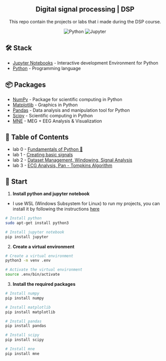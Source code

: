 
<div align="center">

<h2><strong>Digital signal processing | DSP </strong> </h2>

<p>This repo contain the projects or labs that i made during the DSP course.</p>

![Python](https://img.shields.io/badge/python-black?style=for-the-badge&logo=python)
![Jupyter](https://img.shields.io/badge/jupyter-black?style=for-the-badge&logo=jupyter)

</div>

## 🛠️ Stack
* [Jupyter Notebooks](https://jupyter.org/install) -  Interactive development Environment for Python
* [Python](https://docs.python.org/3.10/) - Programming language

## 📦 Packages
* [NumPy](https://numpy.org/doc/1.26/) - Package for scientific computing in Python
* [Matplotlib](https://matplotlib.org/3.8.2/users/index.html) - Graphics in Python
* [Pandas](https://pandas.pydata.org/docs/) - Data analysis and manipulation tool for Python
* [Scipy](https://docs.scipy.org/doc/scipy-1.12.0/index.html) - Scientific computing in Python
* [MNE](https://mne.tools/stable/auto_tutorials/index.html) - MEG + EEG Analysis & Visualization

## 📝 Table of Contents
* lab 0 - [Fundamentals of Python 🐍](./lab0/)
* lab 1 - [Creating basic signals](./lab1/)
* lab 2 - [Dataset Management, Windowing, Signal Analysis](./lab2/)
* lab 3 - [ECG Analysis, Pan - Tompkins Algorithm](./lab3/)

## 🚀 Start 
1. **Install python and jupyter notebook**
* I use WSL (Windows Subsystem for Linux) to run my projects, you can install it by following the instructions [here](https://docs.microsoft.com/en-us/windows/wsl/install)
```bash
# Install python
sudo apt-get install python3

# Install jupyter notebook
pip install jupyter
```

2. **Create a virtual environment**
```bash
# Create a virtual environment
python3 -m venv .env

# Activate the virtual environment
source .env/bin/activate
```

3. **Install the required packages**
```bash
# Install numpy
pip install numpy

# Install matplotlib
pip install matplotlib

# Install pandas
pip install pandas

# Install scipy
pip install scipy

# Install mne
pip install mne
```

